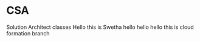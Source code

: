 # CSA
Solution Architect classes
Hello this is Swetha
hello hello hello this is cloud formation branch
